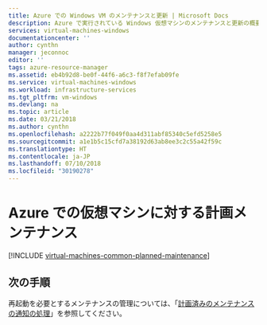 ```yaml
---
title: Azure での Windows VM のメンテナンスと更新 | Microsoft Docs
description: Azure で実行されている Windows 仮想マシンのメンテナンスと更新の概要。
services: virtual-machines-windows
documentationcenter: ''
author: cynthn
manager: jeconnoc
editor: ''
tags: azure-resource-manager
ms.assetid: eb4b92d8-be0f-44f6-a6c3-f8f7efab09fe
ms.service: virtual-machines-windows
ms.workload: infrastructure-services
ms.tgt_pltfrm: vm-windows
ms.devlang: na
ms.topic: article
ms.date: 03/21/2018
ms.author: cynthn
ms.openlocfilehash: a2222b77f049f0aa4d311abf85340c5efd5258e5
ms.sourcegitcommit: a1e1b5c15cfd7a38192d63ab8ee3c2c55a42f59c
ms.translationtype: HT
ms.contentlocale: ja-JP
ms.lasthandoff: 07/10/2018
ms.locfileid: "30190278"
---
```

# <a name="planned-maintenance-for-virtual-machines-in-azure"></a>Azure での仮想マシンに対する計画メンテナンス

[!INCLUDE [virtual-machines-common-planned-maintenance](../../../includes/virtual-machines-common-planned-maintenance.md)]

## <a name="next-steps"></a>次の手順 

再起動を必要とするメンテナンスの管理については、「[計画済みのメンテナンスの通知の処理](maintenance-notifications.md)」を参照してください。
